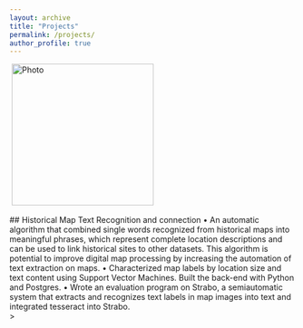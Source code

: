 ```yaml
---
layout: archive
title: "Projects"
permalink: /projects/
author_profile: true
---
```


<p align="vertical-align:bottom">
  <img src="https://haowenlin.github.io/images/profile.png" alt="Photo" style="width: 250px;"/>
 <div>## Historical Map Text Recognition and connection   
• An automatic algorithm that combined single words recognized from historical maps into meaningful phrases, which represent complete location descriptions and can be used to link historical sites to other datasets. This algorithm is potential to improve digital map processing by increasing the automation of text extraction on maps.
• Characterized map labels by location size and text content using Support Vector Machines. Built the back-end with Python and Postgres. 
• Wrote an evaluation program on Strabo, a semi­automatic system that extracts and recognizes text labels in map images into text and integrated tesseract into Strabo.</div>> 
</p>



